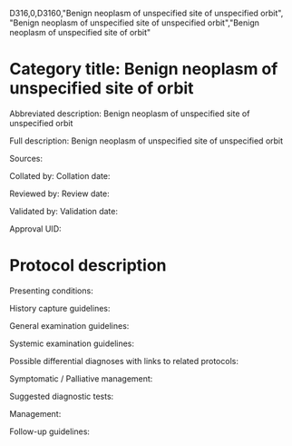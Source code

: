D316,0,D3160,"Benign neoplasm of unspecified site of unspecified orbit", "Benign neoplasm of unspecified site of unspecified orbit","Benign neoplasm of unspecified site of orbit"
# Category title: Benign neoplasm of unspecified site of orbit

Abbreviated description: Benign neoplasm of unspecified site of unspecified orbit

Full description: Benign neoplasm of unspecified site of unspecified orbit

Sources:

Collated by:
Collation date:

Reviewed by:
Review date:

Validated by:
Validation date:

Approval UID:

# Protocol description

Presenting conditions:

History capture guidelines:

General examination guidelines:

Systemic examination guidelines:

Possible differential diagnoses with links to related protocols:

Symptomatic / Palliative management:

Suggested diagnostic tests:

Management:

Follow-up guidelines:
